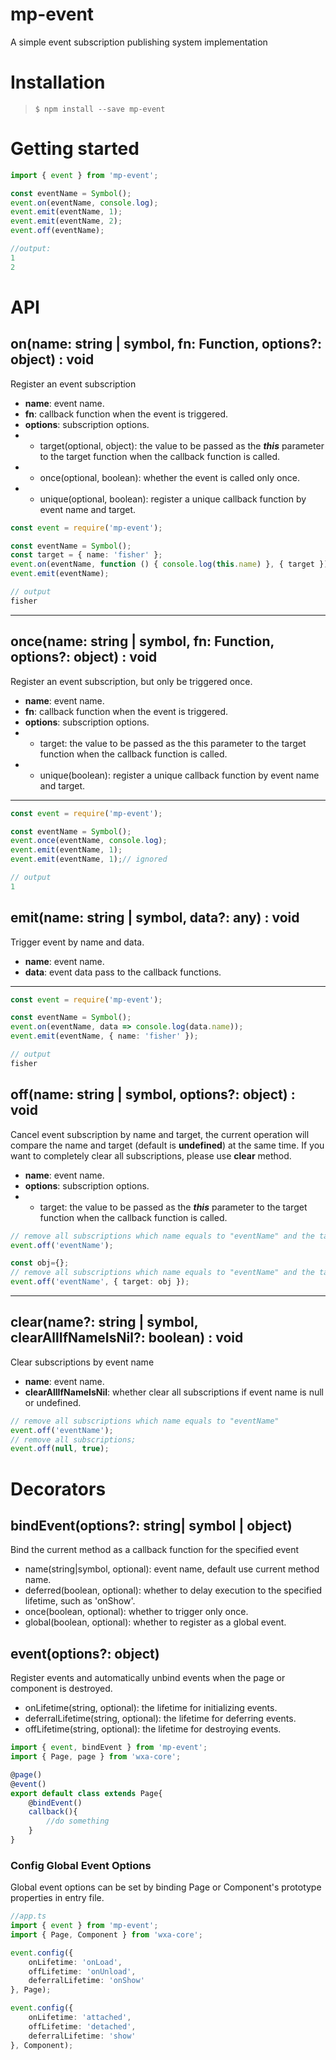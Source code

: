 # mp-event
A simple event subscription publishing system implementation

# Installation

>`$ npm install --save mp-event`

# Getting started

```ts
import { event } from 'mp-event';

const eventName = Symbol();
event.on(eventName, console.log);
event.emit(eventName, 1);
event.emit(eventName, 2);
event.off(eventName);

//output:
1
2
```
# API

## on(name: string | symbol, fn: Function, options?: object) : void
Register an event subscription

* **name**: event name. 
* **fn**: callback function when the event is triggered.
* **options**: subscription options.
* * target(optional, object): the value to be passed as the ***this*** parameter to the target function when the callback function is called.
* * once(optional, boolean): whether the event is called only once.
* * unique(optional, boolean): register a unique callback function by event name and target.
```ts
const event = require('mp-event');

const eventName = Symbol();
const target = { name: 'fisher' };
event.on(eventName, function () { console.log(this.name) }, { target });
event.emit(eventName);

// output
fisher
```
***
## once(name: string | symbol, fn: Function, options?: object) : void
Register an event subscription, but only be triggered once.
* **name**: event name. 
* **fn**: callback function when the event is triggered.
* **options**: subscription options.
* * target: the value to be passed as the this parameter to the target function when the callback function is called.
* * unique(boolean): register a unique callback function by event name and target.
***
```ts
const event = require('mp-event');

const eventName = Symbol();
event.once(eventName, console.log);
event.emit(eventName, 1);
event.emit(eventName, 1);// ignored

// output
1
```
## emit(name: string | symbol, data?: any) : void
Trigger event by name and data.
* **name**: event name. 
* **data**: event data pass to the callback functions.
***
```ts
const event = require('mp-event');

const eventName = Symbol();
event.on(eventName, data => console.log(data.name));
event.emit(eventName, { name: 'fisher' });

// output
fisher
```
## off(name: string | symbol, options?: object) : void
Cancel event subscription by name and target, the current operation will compare the name and target (default is **undefined**) at the same time. If you want to completely clear all subscriptions, please use **clear** method.
* **name**: event name. 
* **options**: subscription options.
* * target: the value to be passed as the ***this*** parameter to the target function when the callback function is called.
```ts
// remove all subscriptions which name equals to "eventName" and the target is undefined.
event.off('eventName');

const obj={};
// remove all subscriptions which name equals to "eventName" and the target equals to obj.
event.off('eventName', { target: obj });
```
***
## clear(name?: string | symbol, clearAllIfNameIsNil?: boolean) : void
Clear subscriptions by event name
* **name**: event name. 
* **clearAllIfNameIsNil**: whether clear all subscriptions if event name is null or undefined.
```ts
// remove all subscriptions which name equals to "eventName"
event.off('eventName');
// remove all subscriptions;
event.off(null, true);
```
# Decorators
## bindEvent(options?: string| symbol | object)
Bind the current method as a callback function for the specified event
*  name(string|symbol, optional): event name, default use current method name.
*  deferred(boolean, optional): whether to delay execution to the specified lifetime, such as 'onShow'.
*  once(boolean, optional): whether to trigger only once.
*  global(boolean, optional): whether to register as a global event.
## event(options?: object)
Register events and automatically unbind events when the page or component is destroyed.
*  onLifetime(string, optional): the lifetime for initializing events.
*  deferralLifetime(string, optional): the lifetime for deferring events.
*  offLifetime(string, optional): the lifetime for destroying events.
```ts
import { event, bindEvent } from 'mp-event';
import { Page, page } from 'wxa-core';

@page()
@event()
export default class extends Page{
    @bindEvent()
    callback(){
        //do something
    }
}
```
###  Config Global Event Options
Global event options can be set by binding Page or Component's prototype properties in entry file.
```ts
//app.ts
import { event } from 'mp-event';
import { Page, Component } from 'wxa-core';

event.config({
    onLifetime: 'onLoad',
    offLifetime: 'onUnload',
    deferralLifetime: 'onShow'
}, Page);

event.config({
    onLifetime: 'attached',
    offLifetime: 'detached',
    deferralLifetime: 'show'
}, Component);
```

